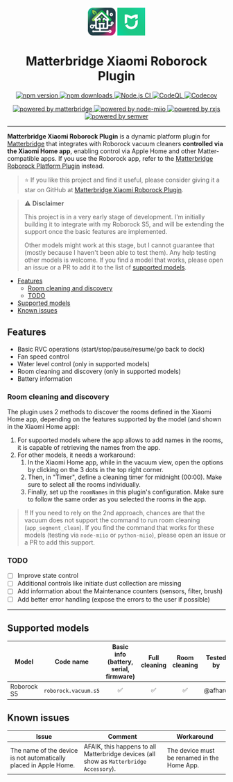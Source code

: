 <p align="center">
    <img src="matterbridge.svg" alt="Matterbridge Logo" width="64px" height="64px">
    <img src="xiaomi-home.png" alt="Xiaomi Home app logo" width="64px" height="64px">
</p>

<h1 align="center">Matterbridge Xiaomi Roborock Plugin</h1>

<p align="center">
    <a href="https://www.npmjs.com/package/matterbridge-xiaomi-roborock">
        <img src="https://img.shields.io/npm/v/matterbridge-xiaomi-roborock.svg" alt="npm version">
    </a>
    <a href="https://www.npmjs.com/package/matterbridge-xiaomi-roborock">
        <img src="https://img.shields.io/npm/dt/matterbridge-xiaomi-roborock.svg" alt="npm downloads">
    </a>
    <a href="https://github.com/afharo/matterbridge-xiaomi-roborock/actions/workflows/build-matterbridge-plugin.yml">
        <img src="https://github.com/afharo/matterbridge-xiaomi-roborock/actions/workflows/build-matterbridge-plugin.yml/badge.svg" alt="Node.js CI">   
    </a>
    <a href="https://github.com/afharo/matterbridge-xiaomi-roborock/actions/workflows/codeql.yml">
        <img src="https://github.com/afharo/matterbridge-xiaomi-roborock/actions/workflows/codeql.yml/badge.svg" alt="CodeQL">  
    </a>
    <a href="https://codecov.io/gh/afharo/matterbridge-xiaomi-roborock">
        <img src="https://codecov.io/gh/afharo/matterbridge-xiaomi-roborock/branch/main/graph/badge.svg" alt="Codecov">
    </a>
</p>

<p align="center">
    <a href="https://www.npmjs.com/package/matterbridge">
        <img src="https://img.shields.io/badge/powered%20by-matterbridge-blue" alt="powered by matterbridge">
    </a>
    <a href="https://www.npmjs.com/package/node-miio">
        <img src="https://img.shields.io/badge/powered%20by-node--miio-blue" alt="powered by node-miio">
    </a>
    <a href="https://www.npmjs.com/package/rxjs">
        <img src="https://img.shields.io/badge/powered%20by-rxjs-blue" alt="powered by rxjs">
    </a>
    <a href="https://www.npmjs.com/package/semver">
        <img src="https://img.shields.io/badge/powered%20by-semver-blue" alt="powered by semver">
    </a>
</p>

---

**Matterbridge Xiaomi Roborock Plugin** is a dynamic platform plugin
for [Matterbridge](https://www.npmjs.com/package/matterbridge) that integrates with Roborock vacuum cleaners
**controlled via the Xiaomi Home app**, enabling control via Apple Home and other Matter-compatible apps. If you use the
Roborock app, refer to
the [Matterbridge Roborock Platform Plugin](https://www.npmjs.com/package/matterbridge-roborock-vacuum-plugin) instead.

> ⭐️ If you like this project and find it useful, please consider giving it a star on GitHub
> at [Matterbridge Xiaomi Roborock Plugin](https://github.com/afharo/matterbridge-xiaomi-roborock).

> ⚠️ **Disclaimer**
>
> This project is in a very early stage of development. I'm initially building it to integrate with my Roborock S5, and
> will be extending the support once the basic features are implemented.
>
> Other models might work at this stage, but I cannot guarantee that (mostly because I haven't been able to test them).
> Any help testing other models is welcome. If you find a model that works, please open an issue or a PR to add it to
> the
> list of [supported models](#supported-models).

<!-- TOC -->

- [Features](#features)
  - [Room cleaning and discovery](#room-cleaning-and-discovery)
  - [TODO](#todo)
- [Supported models](#supported-models)
- [Known issues](#known-issues)
<!-- TOC -->

## Features

- Basic RVC operations (start/stop/pause/resume/go back to dock)
- Fan speed control
- Water level control (only in supported models)
- Room cleaning and discovery (only in supported models)
- Battery information

### Room cleaning and discovery

The plugin uses 2 methods to discover the rooms defined in the Xiaomi Home app, depending on the features supported by
the model (and shown in the Xiaomi Home app):

1. For supported models where the app allows to add names in the rooms, it is capable of retrieving the names from the
   app.
2. For other models, it needs a workaround:
   1. In the Xiaomi Home app, while in the vacuum view, open the options by clicking on the 3 dots in the top right
      corner.
   2. Then, in "Timer", define a cleaning timer for midnight (00:00). Make sure to select all the rooms individually.
   3. Finally, set up the `roomNames` in this plugin's configuration. Make sure to follow the same order as you
      selected the rooms in the app.

> ‼️ If you need to rely on the 2nd approach, chances are that the vacuum does not support the command to run room
> cleaning (`app_segment_clean`).
> If you find the command that works for these models (testing via `node-miio` or `python-miio`), please open an issue
> or a PR to add this support.

### TODO

- [ ] Improve state control
- [ ] Additional controls like initiate dust collection are missing
- [ ] Add information about the Maintenance counters (sensors, filter, brush)
- [ ] Add better error handling (expose the errors to the user if possible)

---

## Supported models

| Model       | Code name            | Basic info (battery, serial, firmware) | Full cleaning | Room cleaning | Tested by |
| ----------- | -------------------- | :------------------------------------: | :-----------: | :-----------: | :-------: |
| Roborock S5 | `roborock.vacuum.s5` |                   ✅                   |      ✅       |      ✅       |  @afharo  |

## Known issues

| Issue                                                             | Comment                                                                                 | Workaround                                  |
| ----------------------------------------------------------------- | --------------------------------------------------------------------------------------- | ------------------------------------------- |
| The name of the device is not automatically placed in Apple Home. | AFAIK, this happens to all Matterbridge devices (all show as `Matterbridge Accessory`). | The device must be renamed in the Home App. |
